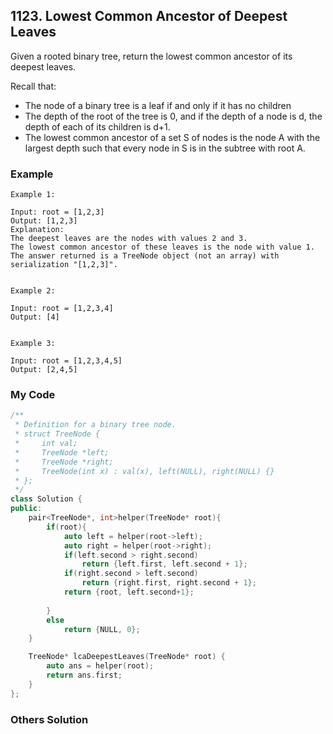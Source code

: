 ## 1123. Lowest Common Ancestor of Deepest Leaves

Given a rooted binary tree, return the lowest common ancestor of its deepest leaves.

Recall that:

* The node of a binary tree is a leaf if and only if it has no children
* The depth of the root of the tree is 0, and if the depth of a node is d, the depth of each of its children is d+1.
* The lowest common ancestor of a set S of nodes is the node A with the largest depth such that every node in S is in the subtree with root A.

### Example
```
Example 1:

Input: root = [1,2,3]
Output: [1,2,3]
Explanation: 
The deepest leaves are the nodes with values 2 and 3.
The lowest common ancestor of these leaves is the node with value 1.
The answer returned is a TreeNode object (not an array) with serialization "[1,2,3]".


Example 2:

Input: root = [1,2,3,4]
Output: [4]


Example 3:

Input: root = [1,2,3,4,5]
Output: [2,4,5]
```

### My Code
```c++
/**
 * Definition for a binary tree node.
 * struct TreeNode {
 *     int val;
 *     TreeNode *left;
 *     TreeNode *right;
 *     TreeNode(int x) : val(x), left(NULL), right(NULL) {}
 * };
 */
class Solution {
public:
    pair<TreeNode*, int>helper(TreeNode* root){
        if(root){
            auto left = helper(root->left);
            auto right = helper(root->right);
            if(left.second > right.second)
                return {left.first, left.second + 1};
            if(right.second > left.second)
                return {right.first, right.second + 1};
            return {root, left.second+1};
            
        }
        else
            return {NULL, 0};
    }

    TreeNode* lcaDeepestLeaves(TreeNode* root) {
        auto ans = helper(root);
        return ans.first;
    }
};
```

### Others Solution
```c++
```

